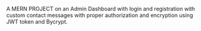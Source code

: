 A MERN PROJECT on an Admin Dashboard with login and registration with custom contact messages with proper authorization and encryption using JWT token and Bycrypt.
